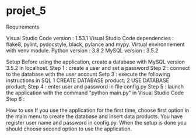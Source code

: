 # projet_5

Requirements

Visual Studio Code version : 1.53.1
Visual Studio Code dependencies : flake8, pylint, pydocstyle, black, pylance and mypy.
Virtual environnement with venv module.
Python version : 3.8.2
MySQL version : 3.5.2


Setup
Before using the application, create a database with MySQL version 3.5.2 in localhost.
Step 1 : create a user and set a password
Step 2 : connect to the database with the user account
Setp 3 : execute the following instructions in SQL
    1 CREATE DATABASE product;
    2 USE DATABASE product;
Step 4 : enter user and password in file config.py
Step 5 : launch the application with the command "python main.py" in Visual Studio Code
Step 6 : 

How to use
If you use the application for the first time, choose first option in the main menu
to create the database and insert data products.
You have register user name and password in config.py.
When the setup is done you should choose second option to use the application.
